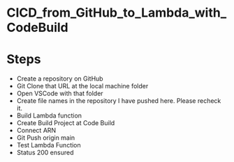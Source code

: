 # CICD_from_GitHub_to_Lambda_with_CodeBuild
# Steps
- Create a repository on GitHub
- Git Clone that URL at the local machine folder
- Open VSCode with that folder
- Create file names in the repository I have pushed here. Please recheck it.
- Build Lambda function
- Create Build Project at Code Build
- Connect ARN
- Git Push origin main
- Test Lambda Function
- Status 200 ensured
